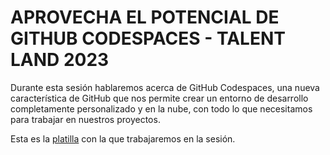 # APROVECHA EL POTENCIAL DE GITHUB CODESPACES - TALENT LAND 2023
 
Durante esta sesión hablaremos acerca de GitHub Codespaces, una nueva característica de GitHub que nos permite crear un entorno de desarrollo completamente personalizado y en la nube, con todo lo que necesitamos para trabajar en nuestros proyectos.

Esta es la [platilla](https://github.com/education/codespaces-project-template-py#make-changes-using-copilot) con la que trabajaremos en la sesión.
